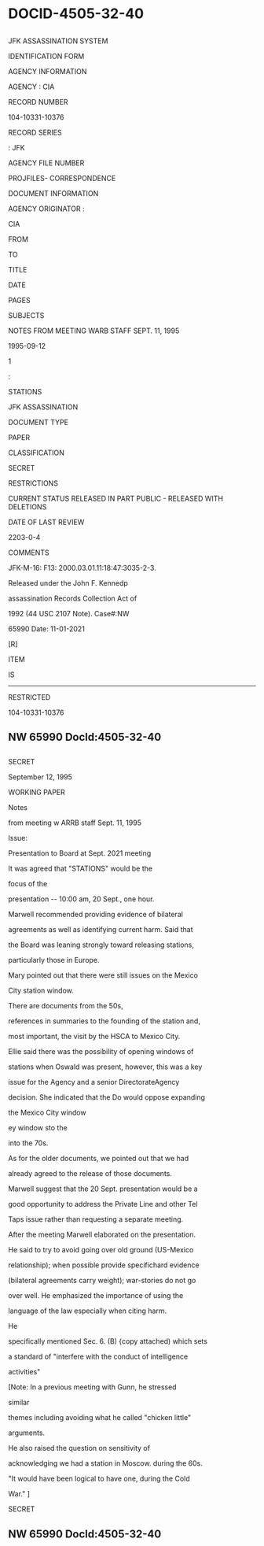 # DOCID-4505-32-40

##
JFK ASSASSINATION SYSTEM

IDENTIFICATION FORM

AGENCY INFORMATION

AGENCY : CIA

RECORD NUMBER

104-10331-10376

RECORD SERIES

: JFK

AGENCY FILE NUMBER

PROJFILES- CORRESPONDENCE

DOCUMENT INFORMATION

AGENCY ORIGINATOR :

CIA

FROM

TO

TITLE

DATE

PAGES

SUBJECTS

NOTES FROM MEETING WARB STAFF SEPT. 11, 1995

1995-09-12

1

:

STATIONS

JFK ASSASSINATION

DOCUMENT TYPE

PAPER

CLASSIFICATION

SECRET

RESTRICTIONS

CURRENT STATUS RELEASED IN PART PUBLIC - RELEASED WITH DELETIONS

DATE OF LAST REVIEW

2203-0-4

COMMENTS

JFK-M-16: F13: 2000.03.01.11:18:47:3035-2-3.

Released under the John F. Kennedp

assassination Records Collection Act of

1992 (44 USC 2107 Note). Case#:NW

65990 Date: 11-01-2021

[R]

ITEM

IS

---

RESTRICTED

104-10331-10376

NW 65990 Docld:4505-32-40
---

##
SECRET

September 12, 1995

WORKING PAPER

Notes

from meeting w ARRB staff Sept. 11, 1995

Issue:

Presentation to Board at Sept. 2021 meeting

It was agreed that "STATIONS" would be the

focus of the

presentation -- 10:00 am, 20 Sept., one hour.

Marwell recommended providing evidence of bilateral

agreements as well as identifying current harm. Said that

the Board was leaning strongly toward releasing stations,

particularly those in Europe.

Mary pointed out that there were still issues on the Mexico

City station window.

There are documents from the 50s,

references in summaries to the founding of the station and,

most important, the visit by the HSCA to Mexico City.

Ellie said there was the possibility of opening windows of

stations when Oswald was present, however, this was a key

issue for the Agency and a senior DirectorateAgency

decision. She indicated that the Do would oppose expanding

the Mexico City window

ey window sto the

into the 70s.

As for the older documents, we pointed out that we had

already agreed to the release of those documents.

Marwell suggest that the 20 Sept. presentation would be a

good opportunity to address the Private Line and other Tel

Taps issue rather than requesting a separate meeting.

After the meeting Marwell elaborated on the presentation.

He said to try to avoid going over old ground (US-Mexico

relationship); when possible provide specifichard evidence

(bilateral agreements carry weight); war-stories do not go

over well. He emphasized the importance of using the

language of the law especially when citing harm.

He

specifically mentioned Sec. 6. (B) {copy attached) which sets

a standard of "interfere with the conduct of intelligence

activities"

[Note: In a previous meeting with Gunn, he stressed

similar

themes including avoiding what he called "chicken little"

arguments.

He also raised the question on sensitivity of

acknowledging we had a station in Moscow. during the 60s.

"It would have been logical to have one, during the Cold

War." ]

SECRET

NW 65990 Docld:4505-32-40
---

